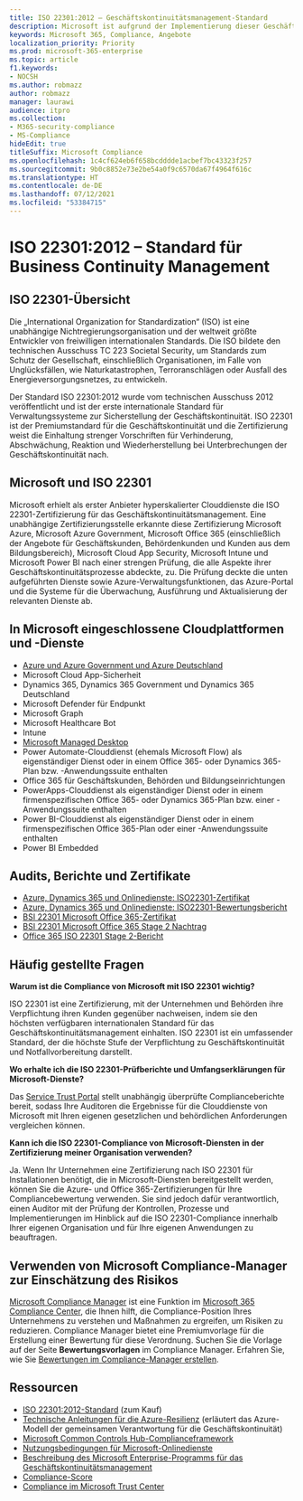 ```yaml
---
title: ISO 22301:2012 – Geschäftskontinuitätsmanagement-Standard
description: Microsoft ist aufgrund der Implementierung dieser Geschäftskontinuitätsmanagement-Standards zertifiziert.
keywords: Microsoft 365, Compliance, Angebote
localization_priority: Priority
ms.prod: microsoft-365-enterprise
ms.topic: article
f1.keywords:
- NOCSH
ms.author: robmazz
author: robmazz
manager: laurawi
audience: itpro
ms.collection:
- M365-security-compliance
- MS-Compliance
hideEdit: true
titleSuffix: Microsoft Compliance
ms.openlocfilehash: 1c4cf624eb6f658bcdddde1acbef7bc43323f257
ms.sourcegitcommit: 9b0c8852e73e2be54a0f9c6570da67f4964f616c
ms.translationtype: HT
ms.contentlocale: de-DE
ms.lasthandoff: 07/12/2021
ms.locfileid: "53384715"
---
```

# <a name="iso-223012012-business-continuity-management-standard"></a>ISO 22301:2012 – Standard für Business Continuity Management 

## <a name="iso-22301-overview"></a>ISO 22301-Übersicht

Die „International Organization for Standardization“ (ISO) ist eine unabhängige Nichtregierungsorganisation und der weltweit größte Entwickler von freiwilligen internationalen Standards. Die ISO bildete den technischen Ausschuss TC 223 Societal Security, um Standards zum Schutz der Gesellschaft, einschließlich Organisationen, im Falle von Unglücksfällen, wie Naturkatastrophen, Terroranschlägen oder Ausfall des Energieversorgungsnetzes, zu entwickeln.

Der Standard ISO 22301:2012 wurde vom technischen Ausschuss 2012 veröffentlicht und ist der erste internationale Standard für Verwaltungssysteme zur Sicherstellung der Geschäftskontinuität. ISO 22301 ist der Premiumstandard für die Geschäftskontinuität und die Zertifizierung weist die Einhaltung strenger Vorschriften für Verhinderung, Abschwächung, Reaktion und Wiederherstellung bei Unterbrechungen der Geschäftskontinuität nach.

## <a name="microsoft-and-iso-22301"></a>Microsoft und ISO 22301

Microsoft erhielt als erster Anbieter hyperskalierter Clouddienste die ISO 22301-Zertifizierung für das Geschäftskontinuitätsmanagement. Eine unabhängige Zertifizierungsstelle erkannte diese Zertifizierung Microsoft Azure, Microsoft Azure Government, Microsoft Office 365 (einschließlich der Angebote für Geschäftskunden, Behördenkunden und Kunden aus dem Bildungsbereich), Microsoft Cloud App Security, Microsoft Intune und Microsoft Power BI nach einer strengen Prüfung, die alle Aspekte ihrer Geschäftskontinuitätsprozesse abdeckte, zu. Die Prüfung deckte die unten aufgeführten Dienste sowie Azure-Verwaltungsfunktionen, das Azure-Portal und die Systeme für die Überwachung, Ausführung und Aktualisierung der relevanten Dienste ab.

## <a name="microsoft-in-scope-cloud-platforms--services"></a>In Microsoft eingeschlossene Cloudplattformen und -Dienste

- [Azure und Azure Government und Azure Deutschland](https://aka.ms/AzureCompliance)
- Microsoft Cloud App-Sicherheit
- Dynamics 365, Dynamics 365 Government und Dynamics 365 Deutschland
- Microsoft Defender für Endpunkt
- Microsoft Graph
- Microsoft Healthcare Bot
- Intune
- [Microsoft Managed Desktop](/microsoft-365/managed-desktop/intro/compliance)
- Power Automate-Clouddienst (ehemals Microsoft Flow) als eigenständiger Dienst oder in einem Office 365- oder Dynamics 365-Plan bzw. -Anwendungssuite enthalten
- Office 365 für Geschäftskunden, Behörden und Bildungseinrichtungen
- PowerApps-Clouddienst als eigenständiger Dienst oder in einem firmenspezifischen Office 365- oder Dynamics 365-Plan bzw. einer -Anwendungssuite enthalten
- Power BI-Clouddienst als eigenständiger Dienst oder in einem firmenspezifischen Office 365-Plan oder einer -Anwendungssuite enthalten
- Power BI Embedded

## <a name="audits-reports-and-certificates"></a>Audits, Berichte und Zertifikate

- [Azure, Dynamics 365 und Onlinedienste: ISO22301-Zertifikat](https://aka.ms/azureiso22301cert)
- [Azure, Dynamics 365 und Onlinedienste: ISO22301-Bewertungsbericht](https://aka.ms/azureiso22301report)
- [BSI 22301 Microsoft Office 365-Zertifikat](https://go.microsoft.com/fwlink/p/?linkid=2092109)
- [BSI 22301 Microsoft Office 365 Stage 2 Nachtrag](https://go.microsoft.com/fwlink/p/?linkid=2092209)
- [Office 365 ISO 22301 Stage 2-Bericht](https://go.microsoft.com/fwlink/p/?linkid=2092211)

## <a name="frequently-asked-questions"></a>Häufig gestellte Fragen

**Warum ist die Compliance von Microsoft mit ISO 22301 wichtig?**

ISO 22301 ist eine Zertifizierung, mit der Unternehmen und Behörden ihre Verpflichtung ihren Kunden gegenüber nachweisen, indem sie den höchsten verfügbaren internationalen Standard für das Geschäftskontinuitätsmanagement einhalten. ISO 22301 ist ein umfassender Standard, der die höchste Stufe der Verpflichtung zu Geschäftskontinuität und Notfallvorbereitung darstellt.

**Wo erhalte ich die ISO 22301-Prüfberichte und Umfangserklärungen für Microsoft-Dienste?**

Das [Service Trust Portal](https://aka.ms/stphelp) stellt unabhängig überprüfte Complianceberichte bereit, sodass Ihre Auditoren die Ergebnisse für die Clouddienste von Microsoft mit Ihren eigenen gesetzlichen und behördlichen Anforderungen vergleichen können.

**Kann ich die ISO 22301-Compliance von Microsoft-Diensten in der Zertifizierung meiner Organisation verwenden?**

Ja. Wenn Ihr Unternehmen eine Zertifizierung nach ISO 22301 für Installationen benötigt, die in Microsoft-Diensten bereitgestellt werden, können Sie die Azure- und Office 365-Zertifizierungen für Ihre Compliancebewertung verwenden. Sie sind jedoch dafür verantwortlich, einen Auditor mit der Prüfung der Kontrollen, Prozesse und Implementierungen im Hinblick auf die ISO 22301-Compliance innerhalb Ihrer eigenen Organisation und für Ihre eigenen Anwendungen zu beauftragen.

## <a name="use-microsoft-compliance-manager-to-assess-your-risk"></a>Verwenden von Microsoft Compliance-Manager zur Einschätzung des Risikos

[Microsoft Compliance Manager](/microsoft-365/compliance/compliance-manager) ist eine Funktion im [Microsoft 365 Compliance Center](/microsoft-365/compliance/microsoft-365-compliance-center), die Ihnen hilft, die Compliance-Position Ihres Unternehmens zu verstehen und Maßnahmen zu ergreifen, um Risiken zu reduzieren. Compliance Manager bietet eine Premiumvorlage für die Erstellung einer Bewertung für diese Verordnung. Suchen Sie die Vorlage auf der Seite **Bewertungsvorlagen** im Compliance Manager. Erfahren Sie, wie Sie [Bewertungen im Compliance-Manager erstellen](/microsoft-365/compliance/compliance-manager-assessments).

## <a name="resources"></a>Ressourcen

- [ISO 22301:2012-Standard](https://www.iso.org/iso/home/store/catalogue_tc/catalogue_detail.htm?csnumber=50038) (zum Kauf)
- [Technische Anleitungen für die Azure-Resilienz](/azure/architecture/framework/resiliency/overview) (erläutert das Azure-Modell der gemeinsamen Verantwortung für die Geschäftskontinuität)
- [Microsoft Common Controls Hub-Complianceframework](https://www.microsoft.com/trustcenter/common-controls-hub)
- [Nutzungsbedingungen für Microsoft-Onlinedienste](https://aka.ms/Online-Services-Terms)
- [Beschreibung des Microsoft Enterprise-Programms für das Geschäftskontinuitätsmanagement](https://go.microsoft.com/fwlink/p/?linkid=2092212)
- [Compliance-Score](/microsoft-365/compliance/compliance-manager)
- [Compliance im Microsoft Trust Center](https://www.microsoft.com/trust-center/compliance/compliance-overview)
